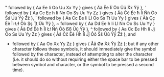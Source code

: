 " followed by { Aa Ee Ii Oo Uu Xx Yy } gives { Ää Ëë Ïï Öö Üü Ẍẍ Ÿÿ },
' followed by { Aa Cc Ee h Ii Nn Oo Ss Uu Yy Zz } gives { Áá Ćć Éé ħ Íí Ńń Óó Śś Úú Ýý Źź },
` followed by { Aa Cc Ee Ii Ll Oo Ss Tt Uu Yy } gives { Àà Çç Èè Ìì Ɬɬ Òò Şş Ţţ Ùù Ỳỳ },
~ followed by { Aa Dd Ee h Ii Ll Nn Oo Ss Uu Yy } gives { Ãã Ðđ Ẽẽ ħ Ĩĩ Łł Ññ Õõ ẞß Ũũ Ỹỹ },
^ followed by { Aa Cc Ee Hh Ii Jj Oo Ss Uu Yy Zz } gives { Ââ Čč Êê Ĥĥ Îî Ĵĵ Ôô Šš Ûû Ŷŷ Žž },
and
* followed by { Aa Oo Xx Yy Zz } gives { Åå Øø Ẋẋ Ẏẏ Żż };
but if any other character follows these symbols, it should immediately give the symbol followed by the character,
instead of attempting to alter the character (i.e. it should do so without requiring either the space bar to be pressed between symbol and character,
or the symbol to be pressed a second time).
